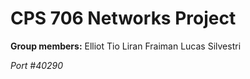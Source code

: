 # CPS 706 Networks Project

**Group members:**
Elliot Tio
Liran Fraiman
Lucas Silvestri

*Port #40290*

